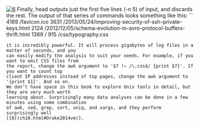 [![6](assets/6.png)](#co_batch_processing_CO1-6)  Finally, head outputs just the first five lines (-n 5) of input,
and discards the rest. The output of that series of commands looks something like this: ```
4189 /favicon.ico
3631 /2013/05/24/improving-security-of-ssh-private-keys.html
2124 /2012/12/05/schema-evolution-in-avro-protocol-buffers-thrift.html
1369 /
 915 /css/typography.css
``` Although the preceding command line likely looks a bit obscure if you’re unfamiliar with Unix tools,
it is incredibly powerful. It will process gigabytes of log files in a matter of seconds, and you
can easily modify the analysis to suit your needs. For example, if you want to omit CSS files from
the report, change the awk argument to '$7 !~ /\.css$/ {print $7}'. If you want to count top
client IP addresses instead of top pages, change the awk argument to '{print $1}'. And so on. 
We don’t have space in this book to explore Unix tools in detail, but they are very much worth
learning about. Surprisingly many data analyses can be done in a few minutes using some combination
of awk, sed, grep, sort, uniq, and xargs, and they perform surprisingly well
[[8](ch10.html#Drake2014vm)].
